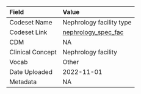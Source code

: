 |Field            |Value                    |
|:----------------|:------------------------|
|Codeset Name     |Nephrology facility type |
|Codeset Link     |[nephrology_spec_fac](https://github.com/PEDSnet/Variable-Dictionary/blob/main/visits/nephrology_spec_fac.csv)|
|CDM              |NA                       |
|Clinical Concept |Nephrology facility      |
|Vocab            |Other                    |
|Date Uploaded    |2022-11-01               |
|Metadata         |NA                       |
